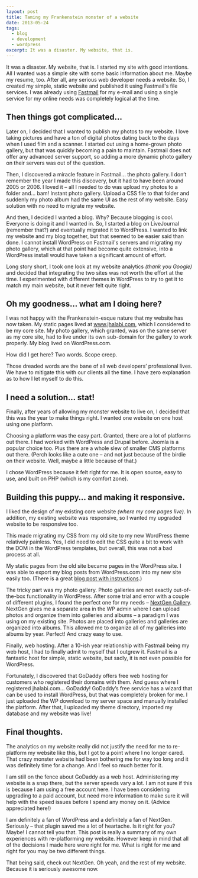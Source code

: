 ```yaml
---
layout: post
title: Taming my Frankenstein monster of a website
date: 2013-05-24
tags:
  - blog
  - development
  - wordpress
excerpt: It was a disaster. My website, that is.
---
```


It was a disaster. My website, that is. I started my site with good intentions. All I wanted was a simple site with some basic information about me. Maybe my resume, too. After all, any serious web developer needs a website. So, I created my simple, static website and published it using Fastmail's file services. I was already using [Fastmail](https://www.fastmail.com/) for my e-mail and using a single service for my online needs was completely logical at the time.

## Then things got complicated...

Later on, I decided that I wanted to publish my photos to my website.  I love taking pictures and have a ton of digital photos dating back to the days when I used film and a scanner.  I started out using a home-grown photo gallery, but that was quickly becoming a pain to maintain.  Fastmail does not offer any advanced server support, so adding a more dynamic photo gallery on their servers was out of the question.

Then, I discovered a miracle feature in Fastmail... the photo gallery.  I don’t remember the year I made this discovery, but it had to have been around 2005 or 2006.  I loved it – all I needed to do was upload my photos to a folder and… bam!  Instant photo gallery.  Upload a CSS file to that folder and suddenly my photo album had the same UI as the rest of my website.  Easy solution with no need to migrate my website.

And then, I decided I wanted a blog. Why? Because blogging is cool. Everyone is doing it and I wanted in. So, I started a blog on LiveJournal (remember that?) and eventually migrated it to WordPress.  I wanted to link my website and my blog together, but that seemed to be easier said than done.  I cannot install WordPress on Fastmail's servers and migrating my photo gallery, which at that point had become quite extensive, into a WordPress install would have taken a significant amount of effort.

Long story short, I took one look at my website analytics _(thank you Google)_ and decided that integrating the two sites was not worth the effort at the time.  I experimented with different themes in WordPress to try to get it to match my main website, but it never felt quite right.

## Oh my goodness... what am I doing here?

I was not happy with the Frankenstein-esque nature that my website has now taken.  My static pages lived at www.jhalabi.com, which I considered to be my core site.  My photo gallery, which granted, was on the same server as my core site, had to live under its own sub-domain for the gallery to work properly.  My blog lived on WordPress.com.

How did I get here?  Two words.  Scope creep.

Those dreaded words are the bane of all web developers’ professional lives.  We have to mitigate this with our clients all the time.  I have zero explanation as to how I let myself to do this.

## I need a solution... stat!

Finally, after years of allowing my monster website to live on, I decided that this was the year to make things right.  I wanted one website on one host using one platform.

Choosing a platform was the easy part.  Granted, there are a lot of platforms out there.  I had worked with WordPress and Drupal before.  Joomla is a popular choice too.  Plus there are a whole slew of smaller CMS platforms out there.  (Perch looks like a cute one – and not just because of the birdie on their website. Well, maybe a little because of that.)

I chose WordPress because it felt right for me.  It is open source, easy to use, and built on PHP (which is my comfort zone).

## Building this puppy… and making it responsive.

I liked the design of my existing core website _(where my core pages live)_.  In addition, my existing website was responsive, so I wanted my upgraded website to be responsive too.

This made migrating my CSS from my old site to my new WordPress theme relatively painless.  Yes, I did need to edit the CSS quite a bit to work with the DOM in the WordPress templates, but overall, this was not a bad process at all.

My static pages from the old site became pages in the WordPress site.  I was able to export my blog posts from WordPress.com into my new site easily too.  (There is a great [blog post with instructions](https://problogger.com/how-to-move-from-wordpresscom-to-wordpressorg/).)

The tricky part was my photo gallery.  Photo galleries are not exactly out-of-the-box functionality in WordPress.  After some trial and error with a couple of different plugins, I found the perfect one for my needs – [NextGen Gallery](http://wordpress.org/plugins/nextgen-gallery/).  NextGen gives me a separate area in the WP admin where I can upload photos and organize them into galleries and albums – a paradigm I was using on my existing site.  Photos are placed into galleries and galleries are organized into albums.  This allowed me to organize all of my galleries into albums by year.  Perfect!  And crazy easy to use.

Finally, web hosting.  After a 10-ish year relationship with Fastmail being my web host, I had to finally admit to myself that I outgrew it.  Fastmail is a fantastic host for simple, static website, but sadly, it is not even possible for WordPress.

Fortunately, I discovered that GoDaddy offers free web hosting for customers who registered their domains with them.  And guess where I registered jhalabi.com… GoDaddy!  GoDaddy’s free service has a wizard that can be used to install WordPress, but that was completely broken for me.  I just uploaded the WP download to my server space and manually installed the platform.  After that, I uploaded my theme directory, imported my database and my website was live!

## Final thoughts.

The analytics on my website really did not justify the need for me to re-platform my website like this, but I got to a point where I no longer cared.  That crazy monster website had been bothering me for way too long and it was definitely time for a change. And I feel so much better for it.

I am still on the fence about GoDaddy as a web host.  Administering my website is a snap there, but the server speeds vary a lot.  I am not sure if this is because I am using a free account here.  I have been considering upgrading to a paid account, but need more information to make sure it will help with the speed issues before I spend any money on it.  (Advice appreciated here!)

I am definitely a fan of WordPress and a definitely a fan of NextGen.  Seriously – that plugin saved me a lot of heartache.  Is it right for you?  Maybe!  I cannot tell you that.  This post is really a summary of my own experiences with re-platforming my website.  However keep in mind that all of the decisions I made here were right for me.  What is right for me and right for you may be two different things.

That being said, check out NextGen.  Oh yeah, and the rest of my website.  Because it is seriously awesome now.
